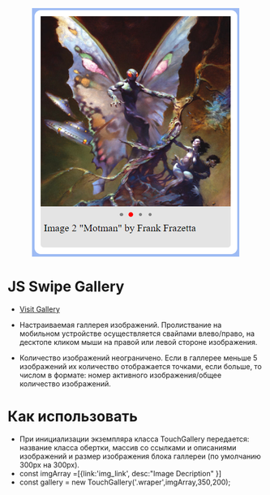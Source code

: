 <p align="center"><a href="https://arturke.github.io/Home_Projects/p5_gallery/index.html"><img src="https://github.com/ArturKe/JS-Swipe-Gallery/blob/main/img/SwipeGalleryScreen.PNG"/></a></p>

# JS Swipe Gallery
- <a href="https://arturke.github.io/Home_Projects/p5_gallery/index.html">Visit Gallery</a>
- Настраиваемая галлерея изображений. Пролиствание на мобильном устройстве осуществляется свайпами влево/право, на десктопе кликом мыши на правой или левой стороне изображения.

- Количество изображений неограничено. Если в галлерее меньше 5 изображений их количество отображается точками, если больше, то числом в формате: номер активного изображения/общее количество изображений.

# Как использовать
- При инициализации экземпляра класса TouchGallery передается: название класса обертки, массив со ссылками и описаниями изображений и размер изображения блока галлереи (по умолчанию 300px на 300px).
- const imgArray =[{link:'img_link', desc:"Image Decription" }]
- const gallery = new TouchGallery('.wraper',imgArray,350,200);

